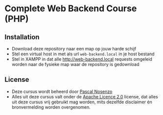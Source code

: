 Complete Web Backend Course (PHP)
===========

## Installation

  - Download deze repository naar een map op jouw harde schijf
  - Stel een virtual host in met als url `web-backend.local` in je host bestand
  - Stel in XAMPP in dat alle http://web-backend.local requests omgeleid worden naar de fysieke map waar de repository is gedownload

## License

  - Deze cursus wordt beheerd door [Pascal Nosenzo](mailto:info@pascalculator.be)
  - Alles uit deze cursus valt onder de [Apache Licence 2.0](http://www.apache.org/licenses/LICENSE-2.0.html) license, dat alles uit deze cursus vrij gebruikt mag worden, mits dezelfde disclaimer én bronvermelding worden overgenomen.
